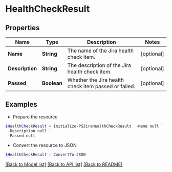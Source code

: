 # HealthCheckResult
## Properties

Name | Type | Description | Notes
------------ | ------------- | ------------- | -------------
**Name** | **String** | The name of the Jira health check item. | [optional] 
**Description** | **String** | The description of the Jira health check item. | [optional] 
**Passed** | **Boolean** | Whether the Jira health check item passed or failed. | [optional] 

## Examples

- Prepare the resource
```powershell
$HealthCheckResult = Initialize-PSJiraHealthCheckResult  -Name null `
 -Description null `
 -Passed null
```

- Convert the resource to JSON
```powershell
$HealthCheckResult | ConvertTo-JSON
```

[[Back to Model list]](../README.md#documentation-for-models) [[Back to API list]](../README.md#documentation-for-api-endpoints) [[Back to README]](../README.md)

